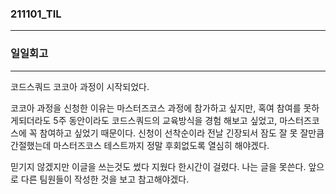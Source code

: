 ### 211101_TIL
---
### 일일회고
---
코드스쿼드 코코아 과정이 시작되었다.

  코코아 과정을 신청한 이유는 마스터즈코스 과정에 참가하고 싶지만, 혹여 참여를 못하게되더라도
  5주 동안이라도 코드스쿼드의 교육방식을 경험 해보고 싶었고, 마스터즈코스에 꼭 참여하고 싶었기 때문이다.
  신청이 선착순이라 전날 긴장되서 잠도 잘 못 잘만큼 간절했는데 마스터즈코스 테스트까지 정말 후회없도록 열심히 해야겠다.

믿기지 않겠지만 이글을 쓰는것도 썼다 지웠다 한시간이 걸렸다.
나는 글을 못쓴다. 앞으로 다른 팀원들이 작성한 것을 보고 참고해야겠다.
